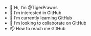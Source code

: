 - 👋 Hi, I’m @TigerPrawns
- 👀 I’m interested in GitHub
- 🌱 I’m currently learning GitHub
- 💞️ I’m looking to collaborate on GitHub
- 📫 How to reach me GitHub

<!---
TigerPrawns/TigerPrawns is a ✨ special ✨ repository because its `README.md` (this file) appears on your GitHub profile.
You can click the Preview link to take a look at your changes.
--->
